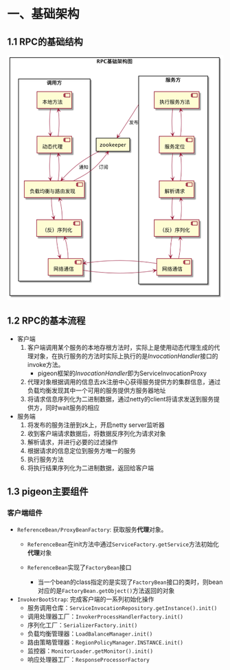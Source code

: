 # 一、基础架构
## 1.1 RPC的基础结构
![](pictures/Snipaste_2021-05-06_19-51-14.png)
## 1.2 RPC的基本流程
- 客户端
    1. 客户端调用某个服务的本地存根方法时，实际上是使用动态代理生成的代理对象，在执行服务的方法时实际上执行的是*InvocationHandler*接口的invoke方法。
        - pigeon框架的*InvocationHandler*即为ServiceInvocationProxy
    2. 代理对象根据调用的信息去zk注册中心获得服务提供方的集群信息，通过负载均衡发现其中一个可用的服务提供方服务器地址
    3. 将请求信息序列化为二进制数据，通过netty的client将请求发送到服务提供方，同时wait服务的相应
- 服务端
    1. 将发布的服务注册到zk上，开启netty server监听器
    2. 收到客户端请求数据后，将数据反序列化为请求对象
    3. 解析请求，并进行必要的过滤操作
    4. 根据请求的信息定位到服务方唯一的服务
    5. 执行服务方法
    6. 将执行结果序列化为二进制数据，返回给客户端
## 1.3 pigeon主要组件
### 客户端组件
- `ReferenceBean/ProxyBeanFactory`: 获取服务**代理**对象。
    - `ReferenceBean`在init方法中通过`ServiceFactory.getService`方法初始化**代理**对象
    
    - `ReferenceBean`实现了`FactoryBean`接口
        - 当一个bean的class指定的是实现了`FactoryBean`接口的类时，则bean对应的是`FactoryBean.getObject()`方法返回的对象
- `InvokerBootStrap`: 完成客户端的一系列初始化操作
    - 服务调用仓库：`ServiceInvocationRepository.getInstance().init()`
    - 调用处理器工厂：`InvokerProcessHandlerFactory.init()`
    - 序列化工厂：`SerializerFactory.init()`
    - 负载均衡管理器：`LoadBalanceManager.init()`
    - 路由策略管理器：`RegionPolicyManager.INSTANCE.init()`
    - 监控器：`MonitorLoader.getMonitor().init()`
    - 响应处理器工厂：`ResponseProcessorFactory`

